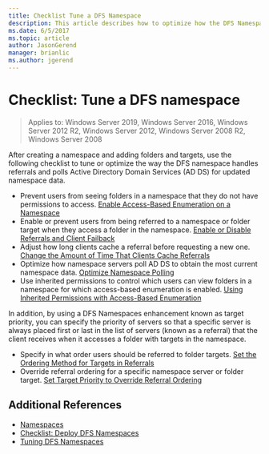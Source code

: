 ```yaml
---
title: Checklist Tune a DFS Namespace
description: This article describes how to optimize how the DFS Namespace handles referrals and polls AD DS for updated namespace data
ms.date: 6/5/2017
ms.topic: article
author: JasonGerend
manager: brianlic
ms.author: jgerend
---
```

# Checklist: Tune a DFS namespace

> Applies to: Windows Server 2019, Windows Server 2016, Windows Server 2012 R2, Windows Server 2012, Windows Server 2008 R2, Windows Server 2008

After creating a namespace and adding folders and targets, use the following checklist to tune or optimize the way the DFS namespace handles referrals and polls Active Directory Domain Services (AD DS) for updated namespace data.

-   Prevent users from seeing folders in a namespace that they do not have permissions to access. [Enable Access-Based Enumeration on a Namespace](enable-access-based-enumeration-on-a-namespace.md)
-   Enable or prevent users from being referred to a namespace or folder target when they access a folder in the namespace. [Enable or Disable Referrals and Client Failback](enable-or-disable-referrals-and-client-failback.md)
-   Adjust how long clients cache a referral before requesting a new one. [Change the Amount of Time That Clients Cache Referrals](change-the-amount-of-time-that-clients-cache-referrals.md)
-   Optimize how namespace servers poll AD DS to obtain the most current namespace data. [Optimize Namespace Polling](optimize-namespace-polling.md)
-   Use inherited permissions to control which users can view folders in a namespace for which access-based enumeration is enabled. [Using Inherited Permissions with Access-Based Enumeration](using-inherited-permissions-with-access-based-enumeration.md)

In addition, by using a DFS Namespaces enhancement known as target priority, you can specify the priority of servers so that a specific server is always placed first or last in the list of servers (known as a referral) that the client receives when it accesses a folder with targets in the namespace.

-   Specify in what order users should be referred to folder targets. [Set the Ordering Method for Targets in Referrals](set-the-ordering-method-for-targets-in-referrals.md)
-   Override referral ordering for a specific namespace server or folder target. [Set Target Priority to Override Referral Ordering](set-target-priority-to-override-referral-ordering.md)

## Additional References

-   [Namespaces](/previous-versions/windows/it-pro/windows-server-2008-R2-and-2008/cc771914(v=ws.11))
-   [Checklist: Deploy DFS Namespaces](checklist-deploy-dfs-namespaces.md)
-   [Tuning DFS Namespaces](tuning-dfs-namespaces.md)

